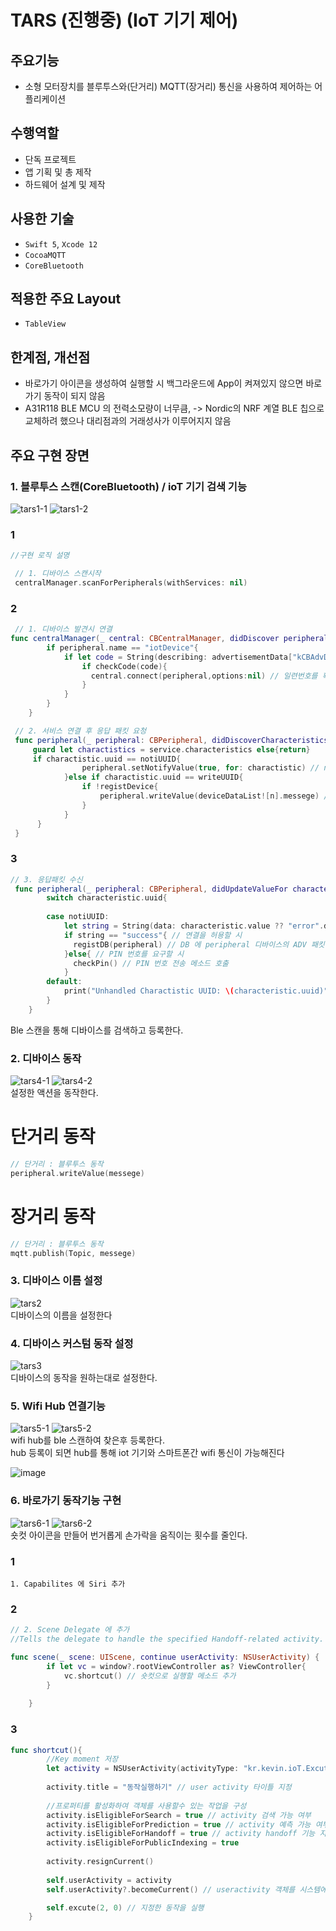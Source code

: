 # TARS (진행중) (IoT 기기 제어)

## 주요기능

- 소형 모터장치를 블루투스와(단거리) MQTT(장거리) 통신을 사용하여 제어하는 어플리케이션

## 수행역할
- 단독 프로젝트
- 앱 기획 및 총 제작
- 하드웨어 설계 및 제작

## 사용한 기술
- `Swift 5`, `Xcode 12`
- `CocoaMQTT`
- `CoreBluetooth`

 ## 적용한 주요 Layout
- `TableView`

 ## 한계점, 개선점
 - 바로가기 아이콘을 생성하여 실행할 시 백그라운드에 App이 켜져있지 않으면 바로가기 동작이 되지 않음   
 - A31R118 BLE MCU 의 전력소모량이 너무큼, -> Nordic의 NRF 계열 BLE 칩으로 교체하려 했으나 대리점과의 거래성사가 이루어지지 않음


## 주요 구현 장면

### 1. 블루투스 스캔(CoreBluetooth) / ioT 기기 검색 기능

![tars1-1](https://user-images.githubusercontent.com/42457589/142857905-09f62219-ce27-45f1-bd23-16f4aea46645.gif)
![tars1-2](https://user-images.githubusercontent.com/42457589/142857909-c24dd7f7-c5b5-4008-96c2-bc36c5b1677d.gif)  

### 1
``` swift
//구현 로직 설명

 // 1. 디바이스 스캔시작 
 centralManager.scanForPeripherals(withServices: nil) 

``` 
### 2
``` swift
 // 1. 디바이스 발견시 연결 
func centralManager(_ central: CBCentralManager, didDiscover peripheral: CBPeripheral, advertisementData: [String : Any], rssi RSSI: NSNumber) {
        if peripheral.name == "iotDevice"{
            if let code = String(describing: advertisementData["kCBAdvDataManufacturerData"]){ // advertisment 패킷에 제조사 정보에 담긴 일련번호를 추출한다.
                if checkCode(code){
                  central.connect(peripheral,options:nil) // 일련번호를 확인후 연결한다
                }
            }
        }
    }

``` 
``` swift
 // 2. 서비스 연결 후 응답 패킷 요청 
 func peripheral(_ peripheral: CBPeripheral, didDiscoverCharacteristicsFor service: CBService, error: Error?) {
     guard let charactistics = service.characteristics else{return}
     if charactistic.uuid == notiUUID{
                peripheral.setNotifyValue(true, for: charactistic) // notifiying 서비스를 구독하여 iot 기기에서 변경된 값을 감시
            }else if charactistic.uuid == writeUUID{
                if !registDevice{
                    peripheral.writeValue(deviceDataList![n].messege) // 응답을 요청하는 패킷 발송
                }
            }
      }
 }

``` 
### 3
``` swift
// 3. 응답패킷 수신 
 func peripheral(_ peripheral: CBPeripheral, didUpdateValueFor characteristic: CBCharacteristic, error: Error?) {
        switch characteristic.uuid{
        
        case notiUUID:
            let string = String(data: characteristic.value ?? "error".data(using: .utf8)!,encoding: String.Encoding.utf8) ?? "error"
            if string == "success"{ // 연결을 허용할 시
              registDB(peripheral) // DB 에 peripheral 디바이스의 ADV 패킷에서 전송한 디바이스 고유번호를 저장
            }else{ // PIN 번호를 요구할 시
              checkPin() // PIN 번호 전송 메소드 호출
            }
        default:
            print("Unhandled Charactistic UUID: \(characteristic.uuid)")
        }
    }
```

Ble 스캔을 통해 디바이스를 검색하고 등록한다.
  
### 2. 디바이스 동작
![tars4-1](https://user-images.githubusercontent.com/42457589/142858015-625483aa-48f9-4769-b094-620b72802e23.gif)
![tars4-2](https://user-images.githubusercontent.com/42457589/142858027-02474ac1-905e-4534-9366-c1363b270c1d.gif)  
설정한 액션을 동작한다.
# 단거리 동작
``` swift
// 단거리 : 블루투스 동작
peripheral.writeValue(messege)
```
# 장거리 동작
``` swift
// 단거리 : 블루투스 동작
mqtt.publish(Topic, messege)
```
  
    
### 3. 디바이스 이름 설정
![tars2](https://user-images.githubusercontent.com/42457589/142857940-f8f76369-46c6-4176-a7bd-ee9929f32f34.gif)  
디바이스의 이름을 설정한다

### 4. 디바이스 커스텀 동작 설정
![tars3](https://user-images.githubusercontent.com/42457589/142857978-4e463a15-39c0-4de6-8078-edbd56deca24.gif)  
디바이스의 동작을 원하는대로 설정한다.
  
### 5. Wifi Hub 연결기능
![tars5-1](https://user-images.githubusercontent.com/42457589/142858107-b463c211-c97f-4d0f-a663-779841bc8280.gif)
![tars5-2](https://user-images.githubusercontent.com/42457589/142858122-3ee74cee-a324-4bfc-8caa-da52961f3f86.gif)  
wifi hub를 ble 스캔하여 찾은후 등록한다.  
hub 등록이 되면 hub를 통해 iot 기기와 스마트폰간 wifi 통신이 가능해진다

![image](https://user-images.githubusercontent.com/42457589/143727332-6f544800-5fd6-4252-b008-c9ff088065e8.png)

  
### 6. 바로가기 동작기능 구현
![tars6-1](https://user-images.githubusercontent.com/42457589/142858211-660d8ad1-f1ef-43d8-8a5c-ae1d96c2a7d2.gif)
![tars6-2](https://user-images.githubusercontent.com/42457589/142858218-f0bb8b53-e962-4a3d-97ec-85c1ec2af73e.gif)  
숏컷 아이콘을 만들어 번거롭게 손가락을 움직이는 횟수를 줄인다.

### 1
``` 
1. Capabilites 에 Siri 추가
```

### 2
``` swift
// 2. Scene Delegate 에 추가
//Tells the delegate to handle the specified Handoff-related activity.

func scene(_ scene: UIScene, continue userActivity: NSUserActivity) {
        if let vc = window?.rootViewController as? ViewController{
            vc.shortcut() // 숏컷으로 실행할 메소드 추가
        }
        
    }
```

### 3
``` swift
func shortcut(){
        //Key moment 저장
        let activity = NSUserActivity(activityType: "kr.kevin.ioT.Excute") // NSUserActivity 를 생성하여 실행되는 순간을 포착함
        
        activity.title = "동작실행하기" // user activity 타이틀 지정
        
        //프로퍼티를 활성화하여 객체를 사용할수 있는 작업을 구성
        activity.isEligibleForSearch = true // activity 검색 가능 여부
        activity.isEligibleForPrediction = true // activity 예측 가능 여부
        activity.isEligibleForHandoff = true // activity handoff 기능 지원 여부
        activity.isEligibleForPublicIndexing = true
        
        activity.resignCurrent()
        
        self.userActivity = activity
        self.userActivity?.becomeCurrent() // useractivity 객체를 시스템에 등록한다.

        self.excute(2, 0) // 지정한 동작을 실행
    }
```


